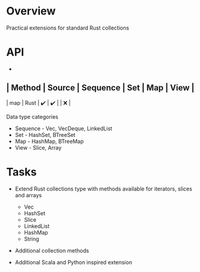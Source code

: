 # Overview

Practical extensions for standard Rust collections


# API

-

| Method | Source | Sequence | Set | Map | View |
-----------------------------------------------------------------
| map | Rust | :heavy_check_mark: | :heavy_check_mark: |  | :x: |

Data type categories
- Sequence - Vec, VecDeque, LinkedList
- Set - HashSet, BTreeSet
- Map - HashMap, BTreeMap
- View - Slice, Array

# Tasks

- Extend Rust collections type with methods available for iterators, slices and arrays
  - Vec
  - HashSet
  - Slice
  - LinkedList
  - HashMap
  - String


- Additional collection methods


- Additional Scala and Python inspired extension
